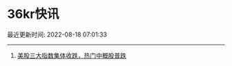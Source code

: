 # 36kr快讯

最近更新时间: 2022-08-18 07:01:33

--- 
1. [美股三大指数集体收跌，热门中概股普跌](https://36kr.com/newsflashes/1876035046640769) 
